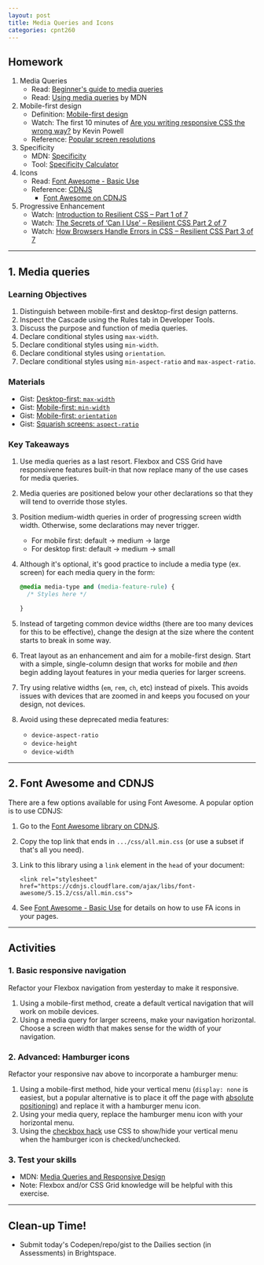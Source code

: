 ```yaml
---
layout: post
title: Media Queries and Icons
categories: cpnt260
---
```


## Homework
1. Media Queries
    - Read: [Beginner's guide to media queries](https://developer.mozilla.org/en-US/docs/Learn/CSS/CSS_layout/Media_queries)
    - Read: [Using media queries](https://developer.mozilla.org/en-US/docs/Web/CSS/Media_Queries/Using_media_queries) by MDN
2. Mobile-first design
    - Definition: [Mobile-first design](https://developer.mozilla.org/en-US/docs/Glossary/Mobile_First)
    - Watch: The first 10 minutes of [Are you writing responsive CSS the wrong way?](https://youtu.be/0ohtVzCSHqs) by Kevin Powell
    - Reference: [Popular screen resolutions](https://mediag.com/blog/popular-screen-resolutions-designing-for-all/)
3. Specificity
    - MDN: [Specificity](https://developer.mozilla.org/en-US/docs/Web/CSS/Specificity)
    - Tool: [Specificity Calculator](https://specificity.keegan.st/)
4. Icons
    - Read: [Font Awesome - Basic Use](https://fontawesome.com/how-to-use/on-the-web/referencing-icons/basic-use)
    - Reference: [CDNJS](https://en.wikipedia.org/wiki/Cdnjs)
        - [Font Awesome on CDNJS](https://cdnjs.com/libraries/font-awesome)
5. Progressive Enhancement
    - Watch: [Introduction to Resilient CSS – Part 1 of 7](https://youtu.be/u00FY9vADfQ)
    - Watch: [The Secrets of ‘Can I Use’ – Resilient CSS Part 2 of 7](https://youtu.be/WM_cKHH7bZ0)
    - Watch: [How Browsers Handle Errors in CSS – Resilient CSS Part 3 of 7](https://youtu.be/NJjlzxud4_M)
    
---

## 1. Media queries
### Learning Objectives
1. Distinguish between mobile-first and desktop-first design patterns.
2. Inspect the Cascade using the Rules tab in Developer Tools.
3. Discuss the purpose and function of media queries.
3. Declare conditional styles using `max-width`.
4. Declare conditional styles using `min-width`.
5. Declare conditional styles using `orientation`.
6. Declare conditional styles using `min-aspect-ratio` and `max-aspect-ratio`.

### Materials
- Gist: [Desktop-first: `max-width`](https://gist.github.com/acidtone/0f9c31e820f29511fc2671063fd71c58)
- Gist: [Mobile-first: `min-width`](https://gist.github.com/acidtone/8b22888818aa6f81653ab0858ad4c418)
- Gist: [Mobile-first: `orientation`](https://gist.github.com/acidtone/6aeb476a3c9bbc9788ce1ebc958b98d1)
- Gist: [Squarish screens: `aspect-ratio`](https://gist.github.com/acidtone/a361a7a765fedead8e35db1ce698658b)

### Key Takeaways
1. Use media queries as a last resort. Flexbox and CSS Grid have responsivene features built-in that now replace many of the use cases for media queries.
2. Media queries are positioned below your other declarations so that they will tend to override those styles.
3. Position medium-width queries in order of progressing screen width width. Otherwise, some declarations may never trigger.
    - For mobile first: default -> medium -> large
    - For desktop first: default -> medium -> small 
4. Although it's optional, it's good practice to include a media type (ex. screen) for each media query in the form:

    ```css
    @media media-type and (media-feature-rule) {
      /* Styles here */

    }
    ```
5. Instead of targeting common device widths (there are too many devices for this to be effective), change the design at the size where the content starts to break in some way. 
6. Treat layout as an enhancement and aim for a mobile-first design. Start with a simple, single-column design that works for mobile and _then_ begin adding layout features in your media queries for larger screens.
7. Try using relative widths (`em`, `rem`, `ch`, etc) instead of pixels. This avoids issues with devices that are zoomed in and keeps you focused on your design, not devices.
8. Avoid using these deprecated media features:
    - `device-aspect-ratio`
    - `device-height`
    - `device-width`

---

## 2. Font Awesome and CDNJS
There are a few options available for using Font Awesome. A popular option is to use CDNJS:
1. Go to the [Font Awesome library on CDNJS](https://cdnjs.com/libraries/font-awesome).
2. Copy the top link that ends in `.../css/all.min.css` (or use a subset if that's all you need).
3. Link to this library using a `link` element in the `head` of your document:

    ```
    <link rel="stylesheet" href="https://cdnjs.cloudflare.com/ajax/libs/font-awesome/5.15.2/css/all.min.css">
    ```
4. See [Font Awesome - Basic Use](https://fontawesome.com/how-to-use/on-the-web/referencing-icons/basic-use) for details on how to use FA icons in your pages.

---

## Activities
### 1. Basic responsive navigation
Refactor your Flexbox navigation from yesterday to make it responsive.
1. Using a mobile-first method, create a default vertical navigation that will work on mobile devices.
2. Using a media query for larger screens, make your navigation horizontal. Choose a screen width that makes sense for the width of your navigation.

### 2. Advanced: Hamburger icons
Refactor your responsive nav above to incorporate a hamburger menu:
1. Using a mobile-first method, hide your vertical menu (`display: none` is easiest, but a popular alternative is to place it off the page with [absolute positioning](https://developer.mozilla.org/en-US/docs/Web/CSS/position)) and replace it with a hamburger menu icon.
2. Using your media query, replace the hamburger menu icon with your horizontal menu.
3. Using the [checkbox hack](https://css-tricks.com/the-checkbox-hack/) use CSS to show/hide your vertical menu when the hamburger icon is checked/unchecked.

### 3. Test your skills
- MDN: [Media Queries and Responsive Design](https://developer.mozilla.org/en-US/docs/Learn/CSS/CSS_layout/rwd_skills)
- Note: Flexbox and/or CSS Grid knowledge will be helpful with this exercise.

---

## Clean-up Time!
- Submit today's Codepen/repo/gist to the Dailies section (in Assessments) in Brightspace.
